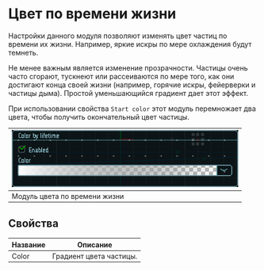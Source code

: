 # Цвет по времени жизни

Настройки данного модуля позволяют изменять цвет частиц по времени их жизни. Например, яркие искры по мере охлаждения будут темнеть. 

Не менее важным является изменение прозрачности. Частицы очень часто сгорают, тускнеют или рассеиваются по мере того, как они достигают конца своей жизни (например, горячие искры, фейерверки и частицы дыма). Простой уменьшающийся градиент дает этот эффект.

При использовании свойства `Start color` этот модуль перемножает два цвета, чтобы получить окончательный цвет частицы.

| ![Модуль цвета по времени жизни](img/cbl.png) |
|-|
| Модуль цвета по времени жизни |


## Свойства

| Название             | Описание
|----------------------|---------
| Color                | Градиент цвета частицы.
